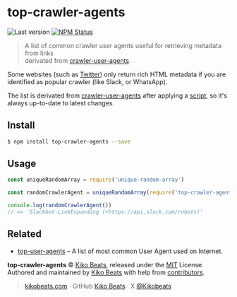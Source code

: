 # top-crawler-agents

![Last version](https://img.shields.io/github/tag/Kikobeats/top-crawler-agents.svg?style=flat-square)
[![NPM Status](https://img.shields.io/npm/dm/top-crawler-agents.svg?style=flat-square)](https://www.npmjs.org/package/top-crawler-agents)

> A list of common crawler user agents useful for retrieving metadata from links<br>
> derivated from [crawler-user-agents](https://github.com/monperrus/crawler-user-agents).

Some websites (such as [Twitter](https://twitter.com/Kikobeats/status/1687844145019092993)) only return rich HTML metadata if you are identified as popular crawler (like Slack, or WhatsApp).

The list is derivated from [crawler-user-agents](https://github.com/monperrus/crawler-user-agents) after applying a [script](/scripts/generate.js), so it's always up-to-date to latest changes.

## Install

```bash
$ npm install top-crawler-agents --save
```

## Usage

```js
const uniqueRandomArray = require('unique-random-array')

const randomCrawlerAgent = uniqueRandomArray(require('top-crawler-agents'))

console.log(randomCrawlerAgent())
// => 'Slackbot-LinkExpanding (+https://api.slack.com/robots)'
```

## Related

- [top-user-agents](https://github.com/Kikobeats/top-user-agents) – A list of most common User Agent used on Internet.

**top-crawler-agents** © [Kiko Beats](https://kikobeats.com), released under the [MIT](https://github.com/Kikobeats/top-crawler-agents/blob/master/LICENSE.md) License.<br>
Authored and maintained by [Kiko Beats](https://kikobeats.com) with help from [contributors](https://github.com/Kikobeats/top-crawler-agents/contributors).

> [kikobeats.com](https://kikobeats.com) · GitHub [Kiko Beats](https://github.com/Kikobeats) · X [@Kikobeats](https://x.com/Kikobeats)
